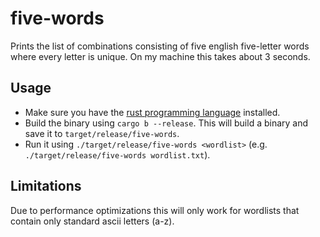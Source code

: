# five-words

Prints the list of combinations consisting of five english five-letter words where every letter is unique.
On my machine this takes about 3 seconds.

## Usage

- Make sure you have the [rust programming language](https://www.rust-lang.org/) installed.
- Build the binary using `cargo b --release`. This will build a binary and save it to `target/release/five-words`.
- Run it using `./target/release/five-words <wordlist>` (e.g. `./target/release/five-words wordlist.txt`).

## Limitations

Due to performance optimizations this will only work for wordlists that contain only standard ascii letters (a-z).
